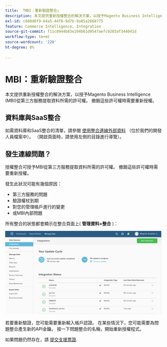 ```yaml
---
title: 「MBI：重新驗證整合」
description: 本文提供重新授權整合的解決方案，以授予Magento Business Intelligence (MBI)從第三方服務提取資料所需的許可權。 撤銷這些許可權時需要重新授權。
exl-id: c608d6f9-64a5-44f8-9d7b-9a85a2668775
feature: Commerce Intelligence, Integration
source-git-commit: f11c8944b83e294b61d9547aefc9203af344041d
workflow-type: tm+mt
source-wordcount: '228'
ht-degree: 0%

---
```


# MBI：重新驗證整合

本文提供重新授權整合的解決方案，以授予Magento Business Intelligence (MBI)從第三方服務提取資料所需的許可權。 撤銷這些許可權時需要重新授權。

## 資料庫與SaaS整合

如需資料庫和SaaS整合的清單，請參閱 [使用整合連線外部資料](https://docs.magento.com/mbi/data-analyst/importing-data/integrations/integrations.html) （位於我們的開發人員檔案中）。 （開啟頁面時，請使用左側的目錄進行導覽）。

## 發生連線問題？

授權整合可授予MBI從第三方服務提取資料所需的許可權。 撤銷這些許可權時需要重新授權。

發生此狀況可能有幾個原因：

* 第三方服務的問題
* 驗證權杖到期
* 對您的管理帳戶進行的變更
* 或MBI內部問題

所有整合的狀態都會顯示在整合頁面上( **管理資料>整合** )：

![Integrations_page.png](assets/Integrations_page.png)

若要重新驗證，您可能需要重新輸入帳戶認證。 在某些情況下，您可能需要為問題整合產生新的API金鑰。 按一下問題整合的名稱，開始重新授權程式。

如果問題仍然存在，請 [提交支援票證](/help/help-center-guide/help-center/magento-help-center-user-guide.md#submit-ticket).
